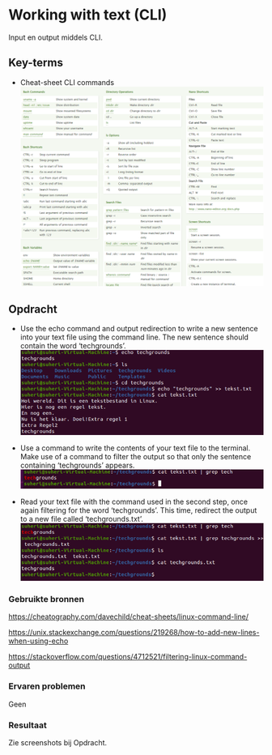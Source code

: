 # Working with text (CLI)

Input en output middels CLI.

## Key-terms

- Cheat-sheet CLI commands
![screenshot Desktop](../00_includes/LNX/LNX02_00.png)

## Opdracht

- Use the echo command and output redirection to write a new sentence into your text file using the command line. The new sentence should contain the word ‘techgrounds’.
![screenshot Desktop](../00_includes/LNX/LNX04_1.png)

- Use a command to write the contents of your text file to the terminal. Make use of a command to filter the output so that only the sentence containing ‘techgrounds’ appears.
![screenshot Desktop](../00_includes/LNX/LNX04_2.png)

- Read your text file with the command used in the second step, once again filtering for the word ‘techgrounds’. This time, redirect the output to a new file called ‘techgrounds.txt’.
![screenshot Desktop](../00_includes/LNX/LNX04_3.png)

### Gebruikte bronnen

<https://cheatography.com/davechild/cheat-sheets/linux-command-line/>

<https://unix.stackexchange.com/questions/219268/how-to-add-new-lines-when-using-echo>

<https://stackoverflow.com/questions/4712521/filtering-linux-command-output>

### Ervaren problemen

Geen

### Resultaat

Zie screenshots bij Opdracht.
